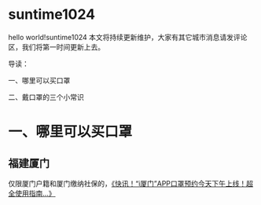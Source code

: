 # suntime1024
hello world!suntime1024
本文将持续更新维护，大家有其它城市消息请发评论区，我们将第一时间更新上去。

导读：

一、哪里可以买口罩

二、戴口罩的三个小常识

# 一、哪里可以买口罩

## 福建厦门

仅限厦门户籍和厦门缴纳社保的，[《快讯！“i厦门”APP口罩预约今天下午上线！超全使用指南...》](https://mp.weixin.qq.com/s?__biz=MjM5NDk1OTM3NQ==&mid=2650420209&idx=1&sn=6d389f2b7aadaba4c34c6c9f28064c66&scene=21#wechat_redirect)
